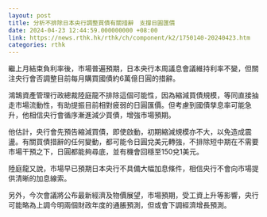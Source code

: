 ```yaml
---
layout: post
title: 分析不排除日本央行調整買債有關措辭　支撐日圓匯價
date: 2024-04-23 12:44:59.000000000 +08:00
link: https://news.rthk.hk/rthk/ch/component/k2/1750140-20240423.htm
categories: rthk
---
```


繼上月結束負利率後，市場普遍預期，日本央行本周議息會議維持利率不變，但關注央行會否調整目前每月購買國債約6萬億日圓的措辭。

鴻鵠資產管理行政總裁陸庭龍不排除這個可能性，因為縮減買債規模，等同直接抽走市場流動性，有助提振目前相對疲弱的日圓匯價。但考慮到國債孳息率可能急升，他相信央行會循序漸進減少買債，增強市場預期。

他估計，央行會先預告縮減買債，即使啟動，初期縮減規模亦不大，以免造成震盪。有關買債措辭的任何變動，都可能令日圓兌美元轉強，不排除短中期在不需要市場干預之下，日圓都能夠尋底，並有機會回穩至150兌1美元。

陸庭龍又說，市場早已預期日本央行不具備大幅加息條件，相信央行不會向市場提供清晰的加息線索。

另外，今次會議將公布最新經濟及物價展望，市場預期，受工資上升等影響，央行可能略為上調今明兩個財政年度的通脹預測，但或會下調經濟增長預測。
